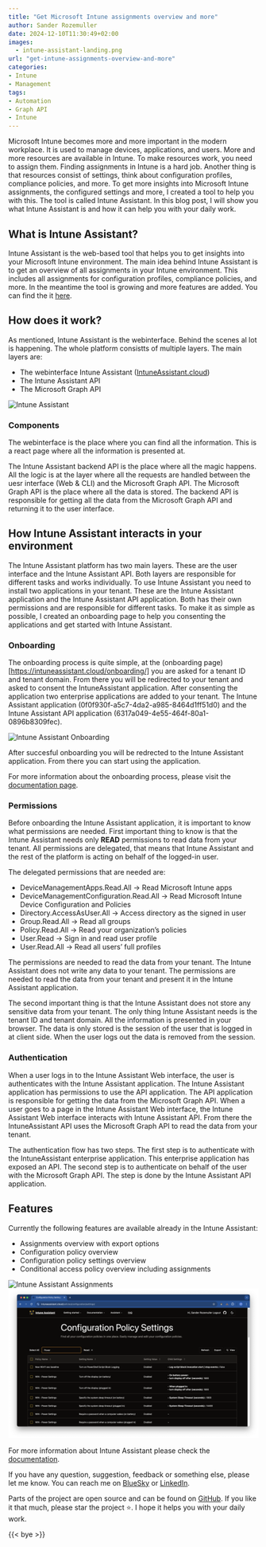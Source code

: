 ```yaml
---
title: "Get Microsoft Intune assignments overview and more"
author: Sander Rozemuller
date: 2024-12-10T11:30:49+02:00
images: 
  - intune-assistant-landing.png
url: "get-intune-assignments-overview-and-more"
categories:
- Intune
- Management
tags:
- Automation
- Graph API
- Intune
---
```

Microsoft Intune becomes more and more important in the modern workplace. It is used to manage devices, applications, and users. More and more resources are available in Intune. To make resources work, you need to assign them. Finding assignments in Intune is a hard job. Another thing is that resources consist of settings, think about configuration profiles, compliance policies, and more.
To get more insights into Microsoft Intune assignments, the configured settings and more, I created a tool to help you with this. The tool is called Intune Assistant. 
In this blog post, I will show you what Intune Assistant is and how it can help you with your daily work.


## What is Intune Assistant?
Intune Assistant is the web-based tool that helps you to get insights into your Microsoft Intune environment. The main idea behind Intune Assistant is to get an overview of all assignments in your Intune environment. This includes all assignments for configuration profiles, compliance policies, and more.
In the meantime the tool is growing and more features are added. You can find the it [here](https://intuneassistant.cloud).

## How does it work?
As mentioned, Intune Assistant is the webinterface. Behind the scenes al lot is happening. The whole platform consistts of multiple layers. The main layers are:
- The webinterface Intune Assistant ([IntuneAssistant.cloud](https://intuneassistant.cloud))
- The Intune Assistant API
- The Microsoft Graph API

![Intune Assistant](/intuneassistant-global-overview.jpg)

### Components
The webinterface is the place where you can find all the information. This is a react page where all the information is presented at.

The Intune Assistant backend API is the place where all the magic happens. All the logic is at the layer where all the requests are handled between the uesr interface (Web & CLI) and the Microsoft Graph API. The Microsoft Graph API is the place where all the data is stored. The backend API is responsible for getting all the data from the Microsoft Graph API and returning it to the user interface.

## How Intune Assistant interacts in your environment
The Intune Assistant platform has two main layers. These are the user interface and the Intune Assistant API. Both layers are responsible for different tasks and works individually. To use Intune Assistant you need to install two applications in your tenant. 
These are the Intune Assistant application and the Intune Assistant API application. Both has their own permissions and are responsible for different tasks. To make it as simple as possible, I created an onboarding page to help you consenting the applications and get started with Intune Assistant.

### Onboarding
The onboarding process is quite simple, at the (onboarding page)[https://intuneassistant.cloud/onboarding/] you are asked for a tenant ID and tenant domain. From there you will be redirected to your tenant and asked to consent the IntuneAssistant application. After consenting the application two enterprise applications are added to your tenant. The Intune Assistant application (0f0f930f-a5c7-4da2-a985-8464d1ff51d0) and the Intune Assistant API application (6317a049-4e55-464f-80a1-0896b8309fec).

![Intune Assistant Onboarding](/onboarding-card.png)

After succesful onboarding you will be redrected to the Intune Assistant application. From there you can start using the application.

For more information about the onboarding process, please visit the [documentation page](https://intuneassistant.cloud/docs/web/getting-started/onboarding).

### Permissions
Before onboarding the Intune Assistant application, it is important to know what permissions are needed.
First important thing to know is that the Intune Assistant needs only **READ** permissions to read data from your tenant. All permissions are delegated, that means that Intune Assistant and the rest of the platform is acting on behalf of the logged-in user. 

The delegated permissions that are needed are:

- DeviceManagementApps.Read.All -> Read Microsoft Intune apps
- DeviceManagementConfiguration.Read.All -> Read Microsoft Intune Device Configuration and Policies
- Directory.AccessAsUser.All -> Access directory as the signed in user
- Group.Read.All -> Read all groups
- Policy.Read.All -> Read your organization’s policies
- User.Read -> Sign in and read user profile
- User.Read.All -> Read all users’ full profiles

The permissions are needed to read the data from your tenant. The Intune Assistant does not write any data to your tenant. The permissions are needed to read the data from your tenant and present it in the Intune Assistant application. 

The second important thing is that the Intune Assistant does not store any sensitive data from your tenant. The only thing Intune Assistant needs is the tenant ID and tenant domain. 
All the information is presented in your browser. The data is only stored is the session of the user that is logged in at client side. When the user logs out the data is removed from the session.

### Authentication
When a user logs in to the Intune Assistant Web interface, the user is authenticates with the Intune Assistant application. The Intune Assistant application has permissions to use the API application. The API application is responsible for getting the data from the Microsoft Graph API. 
When a user goes to a page in the Intune Assistant Web interface, the Intune Assistant Web interface interacts with Intune Assistant API.
From there the IntuneAssistant API uses the Microsoft Graph API to read the data from your tenant.

The authentication flow has two steps. The first step is to authenticate with the IntuneAssistant enterprise application. This enterprise application has exposed an API. 
The second step is to authenticate on behalf of the user with the Microsoft Graph API. The step is done by the Intune Assistant API application.

## Features
Currently the following features are available already in the Intune Assistant:
- Assignments overview with export options
- Configuration policy overview
- Configuration policy settings overview
- Conditional access policy overview including assignments

![Intune Assistant Assignments](/intune-assistant-assignments.png)
![Intune Assistant Configuration Policy Settings overview](intuneassistant-policy-setting-overview.png)

For more information about Intune Assistant please check the [documentation](https://intuneassistant.cloud/docs/general/authentication/).

If you have any question, suggestion, feedback or something else, please let me know. You can reach me on [BlueSky](https://bsky.app/profile/sander.rozemuller.com) or [LinkedIn](https://www.linkedin.com/in/srozemuller/).

Parts of the project are open source and can be found on [GitHub](https://github.com/srozemuller/IntuneAssistant). If you like it that much, please star the project ⭐️.
I hope it helps you with your daily work.

{{< bye >}} 